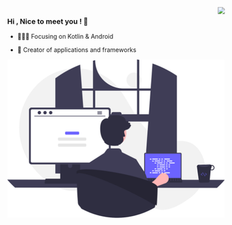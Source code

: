 <img align="right" src="https://github-readme-stats.vercel.app/api?username=zhiwei1990&show_icons=true&hide_title=true&theme=buefy" />

### Hi , Nice to meet you !  👋

- :gift_heart::cn: Focusing on Kotlin & Android

- :hammer: Creator of applications and frameworks





![developer](./assets/developer_programing.svg)
